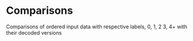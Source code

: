 # Comparisons 
Comparisons of ordered input data with respective labels, 0, 1, 2 3, 4+ with their decoded versions
